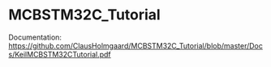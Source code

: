 # MCBSTM32C_Tutorial

Documentation: https://github.com/ClausHolmgaard/MCBSTM32C_Tutorial/blob/master/Docs/KeilMCBSTM32CTutorial.pdf
